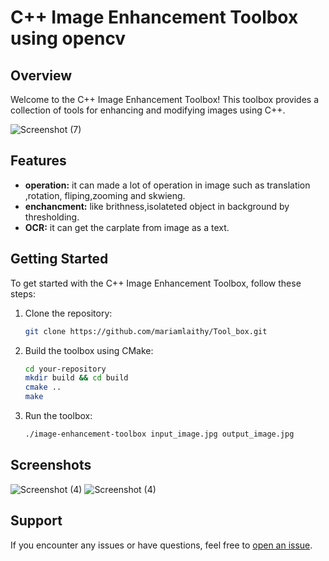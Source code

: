 
# C++ Image Enhancement Toolbox using opencv

## Overview

Welcome to the C++ Image Enhancement Toolbox! This toolbox provides a collection of tools for enhancing and modifying images using C++.

![Screenshot (7)](https://github.com/mariamlaithy/Tool_box/assets/109105105/2366fb98-485e-4f79-8832-dd137937e7cb)

## Features

- **operation:** it can made a lot of operation in image such as translation ,rotation, fliping,zooming and skwieng.
- **enchancment:** like brithness,isolateted object in background by thresholding.
- **OCR:** it can get the carplate from image as a text.

## Getting Started

To get started with the C++ Image Enhancement Toolbox, follow these steps:

1. Clone the repository:
    ```bash
    git clone https://github.com/mariamlaithy/Tool_box.git
    ```

2. Build the toolbox using CMake:
    ```bash
    cd your-repository
    mkdir build && cd build
    cmake ..
    make
    ```

3. Run the toolbox:
    ```bash
    ./image-enhancement-toolbox input_image.jpg output_image.jpg
    ```

## Screenshots

![Screenshot (4)](https://github.com/mariamlaithy/Tool_box/assets/109105105/b3655060-1722-4ed4-9a80-a01b41469147)
![Screenshot (4)](https://github.com/mariamlaithy/Tool_box/assets/109105105/6a2d9874-b17e-423d-8c45-8ddf4c61dfde)




## Support

If you encounter any issues or have questions, feel free to [open an issue](https://github.com/mariamlaithy/Tool_box/issues).




